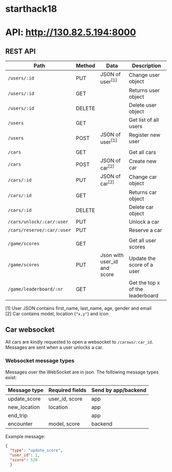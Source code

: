 # starthack18

# API: http://130.82.5.194:8000


## REST API
| Path                        | Method   | Data                | Description |
| --------------------------- | -------- | --------------------| --------------- |
| `/users/:id`                | PUT      | JSON of user<sup>[1]</sup>        | Change user object |
| `/users/:id`                | GET      |                     | Returns user object |
| `/users/:id`                | DELETE   |                     | Delete user object |
| `/users`                    | GET      |                     | Get list of all users |
| `/users`                    | POST     | JSON of user<sup>[1]</sup>        | Register new user |
| | | | |
| `/cars`                    | GET     |        | Get all cars |
| `/cars`                    | POST     | JSON of car<sup>[2]</sup>        | Create new car |
| `/cars/:id`                | PUT      | JSON of car<sup>[2]</sup>        | Change car object |
| `/cars/:id`                | GET      |                     | Returns car object |
| `/cars/:id`                | DELETE   |                     | Delete car object |
| `/cars/unlock/:car/:user`  | PUT   |                     | Unlock a car |
| `/cars/reserve/:car/:user`  | PUT   |                     | Reserve a car | 
| | | | |
| `/game/scores`                    | GET     |        | Get all user scores |
| `/game/scores`                    | PUT     | Json with user_id and score | Update the score of a user |
| `/game/leaderboard/:nr`             | GET     |           | Get the top x of the leaderboard |

[1] User JSON contains first_name, last_name, age, gender and email   
[2] Car contains model, location (`"x,y"`) and icon



## Car websocket
All cars are kindly requested to open a websocket to `/carsws/:car_id`. Messages are sent when a user unlocks a car.

### Websocket message types
Messages over the WebSocket are in json. The following message types exist:


| Message type | Required fields | Send by app/backend |
| ------- | --- | ---- |
| update_score | user_id, score | app |
| new_location | location | app |
| end_trip |  | app |
| encounter | model, score | backend |

Example message: 
```json
{
  "type": "update_score",
  "user_id": 1,
  "score": 520
  }
```
